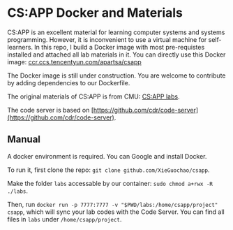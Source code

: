 # CS:APP Docker and Materials

CS:APP is an excellent material for learning computer systems and systems programming. However, it is inconvenient to use a virtual machine for self-learners. 
In this repo, I build a Docker image with most pre-requistes installed and attached all lab materials in it.
You can directly use this Docker image: [ccr.ccs.tencentyun.com/apartsa/csapp](ccr.ccs.tencentyun.com/apartsa/csapp) 

The Docker image is still under construction. You are welcome to contribute by adding dependencies to our Dockerfile.

The original materials of CS:APP is from CMU: [CS:APP labs](http://csapp.cs.cmu.edu/3e/labs.html). 

The code server is based on [https://github.com/cdr/code-server](https://github.com/cdr/code-server).

## Manual

A docker environment is required. You can Google and install Docker.

To run it, first clone the repo: `git clone github.com/XieGuochao/csapp`.

Make the folder `labs` accessable by our container: `sudo chmod a+rwx -R ./labs`.

Then, run `docker run -p 7777:7777 -v "$PWD/labs:/home/csapp/project" csapp`, which will sync your lab codes with the Code Server. You can find all files in `labs` under `/home/csapp/project`.
